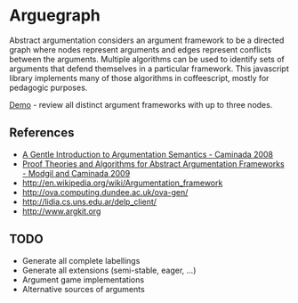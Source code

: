 # Arguegraph

Abstract argumentation considers an argument framework to be a directed graph where nodes represent arguments and edges represent conflicts between the arguments.  Multiple algorithms can be used to identify sets of arguments that defend themselves in a particular framework. This javascript library implements many of those algorithms in coffeescript, mostly for pedagogic purposes.

[Demo](http://mattsouth.github.io/arguegraph/demo.html) - review all distinct argument frameworks with up to three nodes.

## References

* [A Gentle Introduction to Argumentation Semantics - Caminada 2008](http://citeseerx.ist.psu.edu/viewdoc/download?doi=10.1.1.379.6308&rep=rep1&type=pdf)
* [Proof Theories and Algorithms for Abstract Argumentation Frameworks - Modgil and Caminada 2009](http://link.springer.com/chapter/10.1007%2F978-0-387-98197-0_6)
* http://en.wikipedia.org/wiki/Argumentation_framework
* http://ova.computing.dundee.ac.uk/ova-gen/
* http://lidia.cs.uns.edu.ar/delp_client/
* http://www.argkit.org

## TODO

* Generate all complete labellings
* Generate all extensions (semi-stable, eager, ...)
* Argument game implementations
* Alternative sources of arguments
